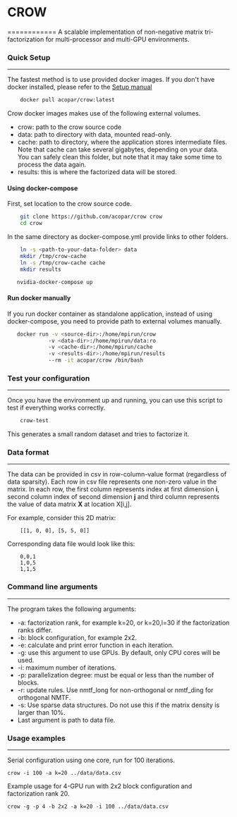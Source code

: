 # CROW 
============
A scalable implementation of non-negative matrix tri-factorization for multi-processor and multi-GPU environments.

### Quick Setup ###
-------------------

The fastest method is to use provided docker images. If you don't have docker 
installed, please refer to the [Setup manual](https://github.com/acopar/crow/blob/master/docs/setup.md)

```sh
    docker pull acopar/crow:latest
```

Crow docker images makes use of the following external volumes. 
- crow: path to the crow source code 
- data: path to directory with data, mounted read-only.
- cache: path to directory, where the application stores intermediate files. 
Note that cache can take several gigabytes, depending on your data. You can 
safely clean this folder, but note that it may take some time to process the data again. 
- results: this is where the factorized data will be stored.

#### Using docker-compose
First, set location to the crow source code.
```sh
    git clone https://github.com/acopar/crow crow
    cd crow
```
In the same directory as docker-compose.yml provide links to other folders.
```sh
    ln -s <path-to-your-data-folder> data
    mkdir /tmp/crow-cache
    ln -s /tmp/crow-cache cache
    mkdir results
```

```sh
   nvidia-docker-compose up
```

#### Run docker manually

If you run docker container as standalone application, instead of using docker-compose, 
you need to provide path to external volumes manually. 

```sh
   docker run -v <source-dir>:/home/mpirun/crow 
             -v <data-dir>:/home/mpirun/data:ro
             -v <cache-dir>:/home/mpirun/cache 
             -v <results-dir>:/home/mpirun/results
             --rm -it acopar/crow /bin/bash
```

### Test your configuration ###
-------------------------------

Once you have the environment up and running, you can use this script to test if everything works correctly.
```sh
    crow-test
```
This generates a small random dataset and tries to factorize it.

### Data format ###
-------------------
The data can be provided in csv in row-column-value format (regardless of data sparsity). Each row 
in csv file represents one non-zero value in the matrix. In each row, the first column represents index at
first dimension **i**, second column index of second dimension **j** and third column represents the value 
of data matrix **X** at location X[i,j].

For example, consider this 2D matrix:
```
    [[1, 0, 0], [5, 5, 0]]
```
Corresponding data file would look like this:
```
    0,0,1
    1,0,5
    1,1,5
```

### Command line arguments ###
-------------------------

The program takes the following arguments:
- -a: factorization rank, for example k=20, or k=20,l=30 if the factorization ranks differ.
- -b: block configuration, for example 2x2.
- -e: calculate and print error function in each iteration. 
- -g: use this argument to use GPUs. By default, only CPU cores will be used.
- -i: maximum number of iterations.
- -p: parallelization degree: must be equal or less than the number of blocks. 
- -r: update rules. Use nmtf_long for non-orthogonal or nmtf_ding for orthogonal NMTF.
- -s: Use sparse data structures. Do not use this if the matrix density is larger than 10%.
- Last argument is path to data file.

### Usage examples ###
-----------------

Serial configuration using one core, run for 100 iterations.

    crow -i 100 -a k=20 ../data/data.csv

Example usage for 4-GPU run with 2x2 block configuration and factorization rank 20.

    crow -g -p 4 -b 2x2 -a k=20 -i 100 ../data/data.csv


